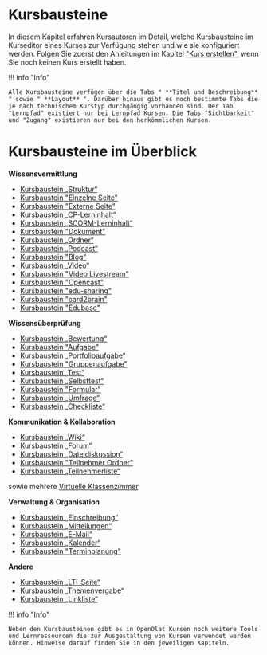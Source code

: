 # Kursbausteine

In diesem Kapitel erfahren Kursautoren im Detail, welche Kursbausteine im
Kurseditor eines Kurses zur Verfügung stehen und wie sie konfiguriert werden.
Folgen Sie zuerst den Anleitungen im Kapitel ["Kurs
erstellen"](../course_create/index.de.md), wenn Sie noch keinen Kurs erstellt haben.

!!! info "Info"

    Alle Kursbausteine verfügen über die Tabs " **Titel und Beschreibung** " sowie " **Layout** ". Darüber hinaus gibt es noch bestimmte Tabs die je nach technischem Kurstyp durchgängig vorhanden sind. Der Tab "Lernpfad" existiert nur bei Lernpfad Kursen. Die Tabs "Sichtbarkeit" und "Zugang" existieren nur bei den herkömmlichen Kursen.

  

# Kursbausteine im Überblick

**Wissensvermittlung**

  * [Kursbaustein „Struktur“](Knowledge_Transfer.de.md#structure)
  * [Kursbaustein "Einzelne Seite"](Knowledge_Transfer.de.md#single_page)
  * [Kursbaustein "Externe Seite"](Knowledge_Transfer.de.md#external_page)
  * [Kursbaustein „CP-Lerninhalt“](Knowledge_Transfer.de.md#CP_learning_content)
  * [Kursbaustein „SCORM-Lerninhalt“](Knowledge_Transfer.de.md#SCORM_learning_content)
  * [Kursbaustein "Dokument"](Knowledge_Transfer.de.md#document)
  * [Kursbaustein „Ordner“](Knowledge_Transfer.de.md#folder)
  * [Kursbaustein „Podcast“](Knowledge_Transfer.de.md#podcast)
  * [Kursbaustein "Blog"](Knowledge_Transfer.de.md#blog)
  * [Kursbaustein „Video“](Knowledge_Transfer.de.md#video)
  * [Kursbaustein "Video Livestream"](Knowledge_Transfer.de.md#livestream)
  * [Kursbaustein "Opencast"](Knowledge_Transfer.de.md#opencast)
  * [Kursbaustein "edu-sharing"](Knowledge_Transfer.de.md#edusharing)
  * [Kursbaustein "card2brain"](Knowledge_Transfer.de.md#card2brain)
  * [Kursbaustein "Edubase"](Knowledge_Transfer.de.md#edubase)

**Wissensüberprüfung**

  * [Kursbaustein „Bewertung“](Assessment.de.md#course_element_assessment)
  * [Kursbaustein "Aufgabe"](Assessment.de.md#course_element_task)
  * [Kursbaustein „Portfolioaufgabe“](Assessment.de.md#course_element_portfolio)
  * [Kursbaustein "Gruppenaufgabe"](Assessment.de.md#course_element_group_tasks)
  * [Kursbaustein „Test“](Assessment.de.md#course_element_test)
  * [Kursbaustein „Selbsttest“](Assessment.de.md#course_element_self_test)
  * [Kursbaustein "Formular"](Assessment.de.md#course_element_form)
  * [Kursbaustein „Umfrage“](Assessment.de.md#course_element_survey)
  * [Kursbaustein „Checkliste“](Assessment.de.md#course_element_checklist)

**Kommunikation & Kollaboration**

  * [Kursbaustein „Wiki“](Communication_and_Collaboration.de.md#wiki)
  * [Kursbaustein „Forum“](Communication_and_Collaboration.de.md#forum)
  * [Kursbaustein „Dateidiskussion“](Communication_and_Collaboration.de.md#file_dialog)
  * [Kursbaustein "Teilnehmer Ordner"](Communication_and_Collaboration.de.md#participant_folder)
  * [Kursbaustein „Teilnehmerliste“](Communication_and_Collaboration.de.md#participant_list)

sowie mehrere [Virtuelle Klassenzimmer](Virtual_classrooms.de.md)

**Verwaltung & Organisation**



  * [Kursbaustein „Einschreibung“](Administration_and_Organisation.de.md#enrolment)
  * [Kursbaustein „Mitteilungen“](Administration_and_Organisation.de.md#notification)
  * [Kursbaustein „E-Mail“](Administration_and_Organisation.de.md#mail)
  * [Kursbaustein „Kalender“](Administration_and_Organisation.de.md#cal)
  * [Kursbaustein "Terminplanung"](Administration_and_Organisation.de.md#appointment_scheduling)

**Andere**



  * [Kursbaustein „LTI-Seite“](Other.de.md#lti)
  * [Kursbaustein „Themenvergabe“](Other.de.md#topic_assignment)
  * [Kursbaustein „Linkliste“](Other.de.md#linklist)

  

!!! info "Info"

    Neben den Kursbausteinen gibt es in OpenOlat Kursen noch weitere Tools und Lernressourcen die zur Ausgestaltung von Kursen verwendet werden können. Hinweise darauf finden Sie in den jeweiligen Kapiteln.

